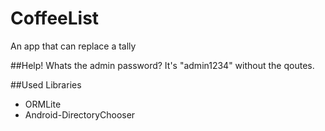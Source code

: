 # CoffeeList
An app that can replace a tally

##Help! Whats the admin password?
It's "admin1234" without the qoutes.

##Used Libraries
* ORMLite
* Android-DirectoryChooser
